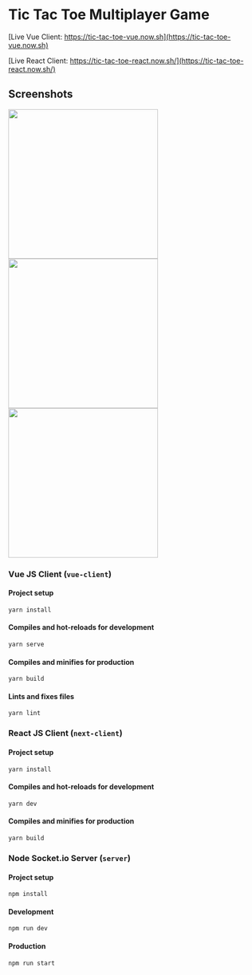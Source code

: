 # Tic Tac Toe Multiplayer Game
[Live Vue Client: https://tic-tac-toe-vue.now.sh](https://tic-tac-toe-vue.now.sh)

[Live React Client: https://tic-tac-toe-react.now.sh/](https://tic-tac-toe-react.now.sh/)

## Screenshots

<img src="https://i.imgur.com/de1qxXm.png" width="300" /><img src="https://i.imgur.com/Tmz5OyD.png" width="300" />
<img src="https://i.imgur.com/JtEJyu4.png" width="300" />

### Vue JS Client (`vue-client`)

#### Project setup
```
yarn install
```

#### Compiles and hot-reloads for development
```
yarn serve
```

#### Compiles and minifies for production
```
yarn build
```

#### Lints and fixes files
```
yarn lint
```


### React JS Client (`next-client`)

#### Project setup
```
yarn install
```

#### Compiles and hot-reloads for development
```
yarn dev
```

#### Compiles and minifies for production
```
yarn build
```

### Node Socket.io Server (`server`)

#### Project setup
```
npm install
```

#### Development

```
npm run dev
```

#### Production

```
npm run start
```
